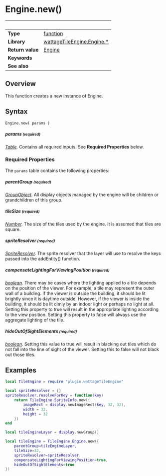 # Engine.new()

|                      | &nbsp;
| -------------------- | ---------------------------------------------------------------
| __Type__             | [function](http://docs.coronalabs.com/api/type/Function.html)
| __Library__          | [wattageTileEngine.Engine.*](type_[engine.markdown)
| __Return value__     | [Engine](type_engine.markdown)
| __Keywords__         |
| __See also__         |


## Overview

This function creates a new instance of Engine.


## Syntax

	Engine.new( params )

##### params <small>(required)</small>
_[Table](http://docs.coronalabs.com/api/type/Table.html)._
Contains all required inputs. See **Required Properties** below.


### Required Properties

The `params` table contains the following properties:

##### parentGroup <small>(required)</small>
_[GroupObject](https://docs.coronalabs.com/api/type/GroupObject/index.html)._
All display objects managed by the engine will be children or
grandchildren of this group.

##### tileSize <small>(required)</small>
_[Number](https://docs.coronalabs.com/api/type/Number.html)._
The size of the tiles used by the engine.  It is assumed that tiles
are square.

##### spriteResolver <small>(required)</small>
_[SpriteResolver](../spriteResolver/type_spriteResolver.markdown)._
The sprite resolver that the layer will use to resolve the keys
passed into the addEntity() function.

##### compensateLightingForViewingPosition <small>(required)</small>
_[boolean](https://docs.coronalabs.com/api/type/Boolean.html)._
There may be cases where the lighting applied to a tile depends on
the position of the viewer.  For example, a tile may represent the
outer wall of a building.  If the viewer is outside the building, it
should be lit brightly since it is daytime outside.  However, if the
viewer is inside the building, it should be lit dimly by an indoor
light or perhaps no light at all.  Setting this property to true
will result in the appropriate lighting according to the view position.
Setting this property to false will always use the aggregate lighting
of the tile.

##### hideOutOfSightElements <small>(required)</small>
_[boolean](https://docs.coronalabs.com/api/type/Boolean.html)._
Setting this value to true will result in blacking out tiles which do
not fall into the line of sight of the viewer.  Setting this to false
will not black out those tiles.


## Examples

``````lua
local TileEngine = require "plugin.wattageTileEngine"

local spriteResolver = {}
spriteResolver.resolveForKey = function(key)
    return TileEngine.SpriteInfo.new({
        imageRect = display.newImageRect(key, 32, 32),
        width = 32,
        height = 32
    })
end

local tileEngineLayer = display.newGroup()

local tileEngine = TileEngine.Engine.new({
    parentGroup=tileEngineLayer,
    tileSize=32,
    spriteResolver=spriteResolver,
    compensateLightingForViewingPosition=true,
    hideOutOfSightElements=true
})
``````
